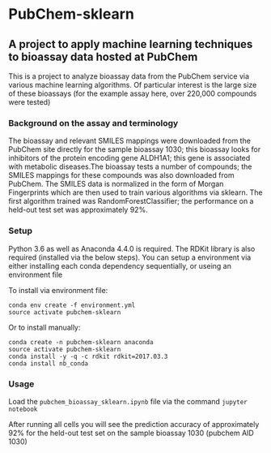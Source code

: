 # PubChem-sklearn

## A project to apply machine learning techniques to bioassay data hosted at PubChem

This is a project to analyze bioassay data from the PubChem service via various machine learning algorithms. Of particular interest is the large size of these bioassays (for the example assay here, over 220,000 compounds were tested)

### Background on the assay and terminology

The bioassay and relevant SMILES mappings were downloaded from the PubChem site directly for the sample bioassay 1030; this bioassay looks for inhibitors of the protein encoding gene ALDH1A1; this gene is associated with metabolic diseases.The bioassay tests a number of compounds; the SMILES mappings for these compounds was also downloaded from PubChem. The SMILES data is normalized in the form of Morgan Fingerprints which are then used to train various algorithms via sklearn. The first algorithm trained was RandomForestClassifier; the performance on a held-out test set was approximately 92%.

### Setup

Python 3.6 as well as Anaconda 4.4.0 is required. The RDKit library is also required (installed via the below steps). You can setup a environment via either installing each conda dependency sequentially, or useing an environment file

To install via environment file:

```
conda env create -f environment.yml
source activate pubchem-sklearn
```

Or to install manually:

```
conda create -n pubchem-sklearn anaconda
source activate pubchem-sklearn
conda install -y -q -c rdkit rdkit=2017.03.3
conda install nb_conda
```

### Usage

Load the `pubchem_bioassay_sklearn.ipynb` file via the command `jupyter notebook`

After running all cells you will see the prediction accuracy of approximately 92% for the held-out test set on the sample bioassay 1030 (pubchem AID 1030)
